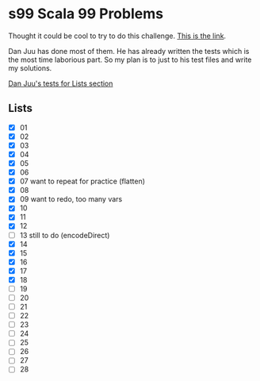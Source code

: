 # s99 Scala 99 Problems

Thought it could be cool to try to do this challenge. 
[This is the link](http://aperiodic.net/phil/scala/s-99/). 

Dan Juu has done most of them. He has already written the tests which is the most time laborious part. So my plan is to just to his test files and write my solutions.

[Dan Juu's tests for Lists section](https://github.com/danluu/ninety-nine-scala-problems/blob/master/src/test/scala/ListsSuite.scala)


## Lists
- [X] 01
- [X] 02
- [X] 03
- [X] 04
- [X] 05
- [X] 06
- [X] 07 want to repeat for practice (flatten)
- [X] 08
- [X] 09 want to redo, too many vars
- [X] 10
- [X] 11
- [X] 12
- [ ] 13 still to do (encodeDirect)
- [X] 14
- [X] 15
- [X] 16
- [X] 17
- [X] 18
- [ ] 19
- [ ] 20
- [ ] 21
- [ ] 22
- [ ] 23
- [ ] 24
- [ ] 25
- [ ] 26
- [ ] 27
- [ ] 28

